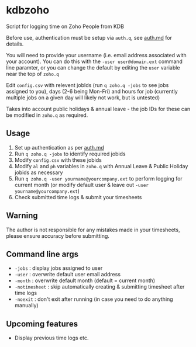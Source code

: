 # kdbzoho

Script for logging time on Zoho People from KDB

Before use, authentication must be setup via `auth.q`, see [auth.md](auth.md) for details.

You will need to provide your username (i.e. email address associated with your account). You can do this with the `-user user@domain.ext` command line paramter, or you can change the default by editing the `user` variable near the top of `zoho.q`

Edit `config.csv` with relevent jobIds (run `q zoho.q -jobs` to see jobs assigned to you), days (2-6 being Mon-Fri) and hours for job (currently multiple jobs on a given day will likely not work, but is untested)

Takes into account public holidays & annual leave - the job IDs for these can be modified in `zoho.q` as required.

## Usage

1. Set up authentication as per [auth.md](auth.md)
2. Run `q zoho.q -jobs` to identify required jobids
3. Modify `config.csv` with these jobids
4. Modify `al` and `ph` variables in `zoho.q` with Annual Leave & Public Holiday jobids as necessary
5. Run `q zoho.q -user yourname@yourcompany.ext` to perform logging for current month (or modify default user & leave out `-user yourname@yourcompany.ext`)
6. Check submitted time logs & submit your timesheets

## Warning

The author is not responsible for any mistakes made in your timesheets, please ensure accuracy before submitting.

## Command line args

* `-jobs` : display jobs assigned to user
* `-user` : overwrite default user email address
* `-month` : overwrite default month (default = current month)
* `-notimesheet` : skip automatically creating & submitting timesheet after time logs
* `-noexit` : don't exit after running (in case you need to do anything manually)

## Upcoming features

* Display previous time logs etc.
